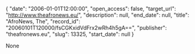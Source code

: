 {
  "date": "2006-01-01T12:00:00", 
  "open_access": false, 
  "target_url": "http://www.theafronews.eu/", 
  "description": null, 
  "end_date": null, 
  "title": "AfroNews, The", 
  "record_id": "20060101T120000/fsCGKxidVdFrx2wRh4h5gA==", 
  "publisher": "theafronews.eu", 
  "slug": 13325, 
  "start_date": null
}

None